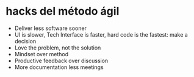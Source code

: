 # hacks del método ágil

* Deliver less software sooner
* UI is slower, Tech Interface is faster, hard code is the fastest: make a decision
* Love the problem, not the solution
* Mindset over method
* Productive feedback over discussion
* More documentation less meetings
